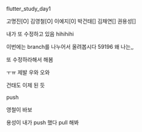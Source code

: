 flutter_study_day1


고명진[O]
김영철[O]
이예지[0]
박건태[]
김채연[]
권용성[]

내가 또 수정하고 있음
hihihihi


이번에는 branch를 나누어서 올려봅시다
59196
왜 나는,,

또 수정하라해서 해봄

ㅜㅠ 제발
우와 오와

건태도 이제 된 듯

push

영철이 바보

용성이 내가 push 했다 pull 해봐